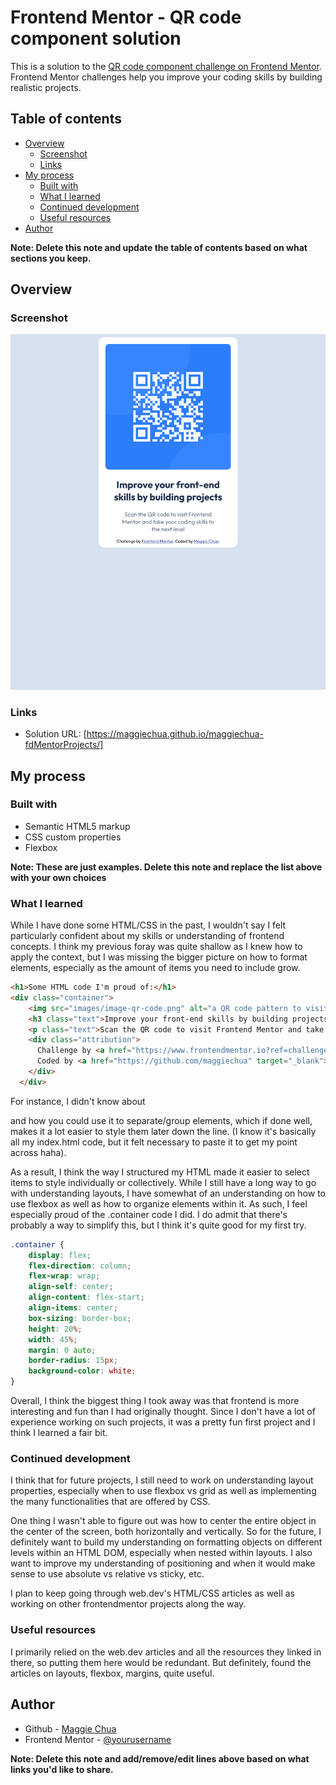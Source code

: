 # Frontend Mentor - QR code component solution

This is a solution to the [QR code component challenge on Frontend Mentor](https://www.frontendmentor.io/challenges/qr-code-component-iux_sIO_H). Frontend Mentor challenges help you improve your coding skills by building realistic projects. 

## Table of contents

- [Overview](#overview)
  - [Screenshot](#screenshot)
  - [Links](#links)
- [My process](#my-process)
  - [Built with](#built-with)
  - [What I learned](#what-i-learned)
  - [Continued development](#continued-development)
  - [Useful resources](#useful-resources)
- [Author](#author)

**Note: Delete this note and update the table of contents based on what sections you keep.**

## Overview

### Screenshot

![My Project](./qrCodeSS.png)

### Links

- Solution URL: [https://maggiechua.github.io/maggiechua-fdMentorProjects/]

## My process

### Built with

- Semantic HTML5 markup
- CSS custom properties
- Flexbox

**Note: These are just examples. Delete this note and replace the list above with your own choices**

### What I learned

While I have done some HTML/CSS in the past, I wouldn't say I felt particularly confident about my skills or understanding of frontend concepts. I think my previous foray was quite shallow as I knew how to apply the context, but I was missing the bigger picture on how to format elements, especially as the amount of items you need to include grow. 

```html
<h1>Some HTML code I'm proud of:</h1>
<div class="container">
    <img src="images/image-qr-code.png" alt="a QR code pattern to visit the Frontend Mentor site">
    <h3 class="text">Improve your front-end skills by building projects</h3>
    <p class="text">Scan the QR code to visit Frontend Mentor and take your coding skills to the next level</p>
    <div class="attribution">
      Challenge by <a href="https://www.frontendmentor.io?ref=challenge" target="_blank">Frontend Mentor</a>. 
      Coded by <a href="https://github.com/maggiechua" target="_blank">Maggie Chua</a>.
    </div>
  </div>
```
For instance, I didn't know about <div> and how you could use it to separate/group elements, which if done well, makes it a lot easier to style them later down the line. (I know it's basically all my index.html code, but it felt necessary to paste it to get my point across haha).

As a result, I think the way I structured my HTML made it easier to select items to style individually or collectively. While I still have a long way to go with understanding layouts, I have somewhat of an understanding on how to use flexbox as well as how to organize elements within it. As such, I feel especially proud of the .container code I did. I do admit that there's probably a way to simplify this, but I think it's quite good for my first try. 

```css
.container {
    display: flex;
    flex-direction: column;
    flex-wrap: wrap;
    align-self: center;
    align-content: flex-start;
    align-items: center;
    box-sizing: border-box;
    height: 20%;
    width: 45%;
    margin: 0 auto;
    border-radius: 15px;
    background-color: white;
}
```
Overall, I think the biggest thing I took away was that frontend is more interesting and fun than I had originally thought. Since I don't have a lot of experience working on such projects, it was a pretty fun first project and I think I learned a fair bit. 

### Continued development

I think that for future projects, I still need to work on understanding layout properties, especially when to use flexbox vs grid as well as implementing the many functionalities that are offered by CSS. 

One thing I wasn't able to figure out was how to center the entire object in the center of the screen, both horizontally and vertically. So for the future, I definitely want to build my understanding on formatting objects on different levels within an HTML DOM, especially when nested within layouts. I also want to improve my understanding of positioning and when it would make sense to use absolute vs relative vs sticky, etc. 

I plan to keep going through web.dev's HTML/CSS articles as well as working on other frontendmentor projects along the way. 

### Useful resources
I primarily relied on the web.dev articles and all the resources they linked in there, so putting them here would be redundant. But definitely, found the articles on layouts, flexbox, margins, quite useful. 

## Author

- Github - [Maggie Chua](https://github.com/maggiechua)
- Frontend Mentor - [@yourusername](https://www.frontendmentor.io/profile/yourusername)

**Note: Delete this note and add/remove/edit lines above based on what links you'd like to share.**
